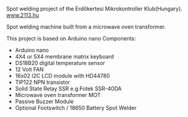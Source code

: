 Spot welding project of the Erdőkertesi Mikrokontroller Klub(Hungary).  www.2113.hu

Spot welding machine built from a microwave oven transformer.

This project is based on Arduino nano
Components:
- Arduino nano
- 4X4 or 5X4 membrane matrix keyboard
- DS18B20 digital temperature sensor
- 12 Volt FAN
- 16x02 I2C LCD module with HD44780
- TIP122 NPN transistor
- Solid State Relay SSR   e.g.Fotek SSR-40DA
- Microwave oven transformer   MOT
- Passive Buzzer Module
- Optional Footswitch / 18650 Battery Spot Welder


